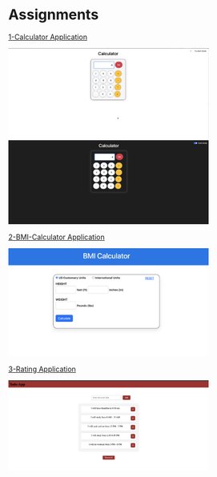 # Assignments
[1-Calculator Application](Calculator/)

<a href="https://github.com/ashutoshvarmadhondi/My-Cohort-Learning/tree/main/Assignments/Calculator" target="_blank">
  <img src="Calculator/Assets/Calc-light.png" alt="Calculator-light" width="400">  
</a>
<br>
<a href="https://github.com/ashutoshvarmadhondi/My-Cohort-Learning/tree/main/Assignments/Calculator" target="_blank">
  <img src="Calculator/Assets/calc-dark.png" alt="Calculator-light" width="400">
</a>

<br>

[2-BMI-Calculator Application](BMICalculator/)

<a href="https://github.com/ashutoshvarmadhondi/My-Cohort-Learning/tree/main/Assignments/BMICalculator" target="_blank">
  <img src="BMICalculator/assets/bmi-calc.png" width="400">
</a>

[3-Rating Application](Rating/)

<a href="https://github.com/ashutoshvarmadhondi/My-Cohort-Learning/tree/main/Assignments/TodoWebApp" target="_blank">
  <img src="TodoWebApp/Assets/todo.png" width="400">
</a>
